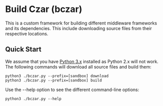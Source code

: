 Build Czar (bczar)
==================

This is a custom framework for building different middleware frameworks and
its dependencies. This include downloading source files from their respective
locations.

Quick Start
-----------

We assume that you have [Python 3.x](http://python.org/download/) installed
as Python 2.x will not work. The following commands will download all source files
and build them:

    python3 ./bczar.py --prefix=[sandbox] download
    python3 ./bczar.py --prefix=[sandbox] build

Use the --help option to see the different command-line options:

    python3 ./bczar.py --help
